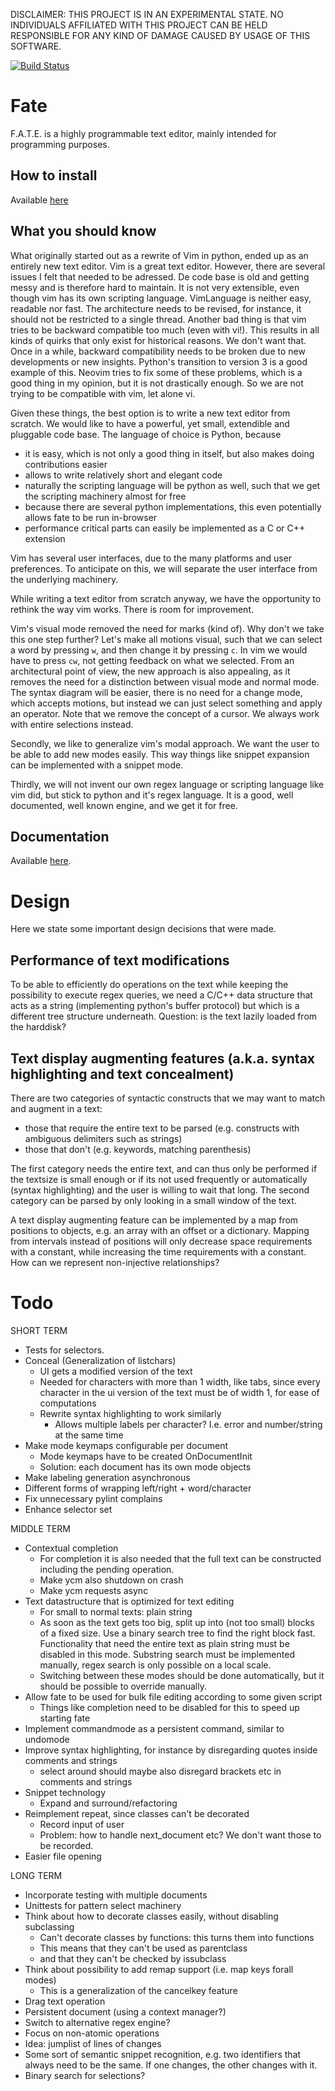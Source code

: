 DISCLAIMER:
THIS PROJECT IS IN AN EXPERIMENTAL STATE. NO INDIVIDUALS AFFILIATED WITH THIS PROJECT CAN BE
HELD RESPONSIBLE FOR ANY KIND OF DAMAGE CAUSED BY USAGE OF THIS SOFTWARE.

[![Build Status](https://travis-ci.org/Chiel92/fate.svg?branch=action-machinery-rewrite)](https://travis-ci.org/Chiel92/fate)

Fate
====
F.A.T.E. is a highly programmable text editor, mainly intended for programming purposes.

How to install
--------------
Available [here][fate-tui]

What you should know
--------------------
What originally started out as a rewrite of Vim in python, ended up as an entirely new text
editor.
Vim is a great text editor.
However, there are several issues I felt that needed to be adressed.
De code base is old and getting messy and is therefore hard to maintain.
It is not very extensible, even though vim has its own scripting language.
VimLanguage is neither easy, readable nor fast.
The architecture needs to be revised, for instance, it should not be restricted to a
single thread.
Another bad thing is that vim tries to be backward compatible too much (even with vi!).
This results in all kinds of quirks that only exist for historical reasons.
We don't want that. Once in a while, backward compatibility needs to be broken due to new
developments or new insights.
Python's transition to version 3 is a good example of this.
Neovim tries to fix some of these problems, which is a good thing in my opinion, but it is
not drastically enough.
So we are not trying to be compatible with vim, let alone vi.

Given these things, the best option is to write a new text editor from scratch.
We would like to have a powerful, yet small, extendible and pluggable code base.
The language of choice is Python, because

- it is easy, which is not only a good thing in itself, but also makes doing contributions easier
- allows to write relatively short and elegant code
- naturally the scripting language will be python as well, such that we get the scripting
  machinery almost for free
- because there are several python implementations, this even potentially allows fate to
  be run in-browser
- performance critical parts can easily be implemented as a C or C++ extension

Vim has several user interfaces, due to the many platforms and user preferences.  To
anticipate on this, we will separate the user interface from the underlying machinery.

While writing a text editor from scratch anyway, we have the opportunity to rethink the
way vim works.
There is room for improvement.

Vim's visual mode removed the need for marks (kind of).
Why don't we take this one step further?
Let's make all motions visual, such that we can select a word by pressing `w`, and then
change it by pressing `c`.
In vim we would have to press `cw`, not getting feedback on what we selected.
From an architectural point of view, the new approach is also appealing, as it removes the
need for a distinction between visual mode and normal mode.
The syntax diagram will be easier, there is no need for a change mode, which accepts motions,
but instead we can just select something and apply an operator.
Note that we remove the concept of a cursor.
We always work with entire selections instead.

Secondly, we like to generalize vim's modal approach.
We want the user to be able to add new modes easily.
This way things like snippet expansion can be implemented with a snippet mode.

Thirdly, we will not invent our own regex language or scripting language like vim did, but
stick to python and it's regex language.
It is a good, well documented, well known engine, and we get it for free.


Documentation
-------------
Available [here][docs].

Design
======
Here we state some important design decisions that were made.

Performance of text modifications
---------------------------------
To be able to efficiently do operations on the text while keeping the possibility to
execute regex queries, we need a C/C++ data structure that acts as a string (implementing
python's buffer protocol) but which is a different tree structure underneath.
Question: is the text lazily loaded from the harddisk?

Text display augmenting features (a.k.a. syntax highlighting and text concealment)
----------------------------------------------------------------------------------
There are two categories of syntactic constructs that we may want to match and augment in a text:
- those that require the entire text to be parsed (e.g. constructs with ambiguous
  delimiters such as strings)
- those that don't (e.g. keywords, matching parenthesis)

The first category needs the entire text, and can thus only be performed if the textsize is
small enough or if its not used frequently or automatically (syntax highlighting) and the
user is willing to wait that long.
The second category can be parsed by only looking in a small window of the text.

A text display augmenting feature can be implemented by a map from positions to objects,
e.g. an array with an offset or a dictionary. Mapping from intervals instead of positions
will only decrease space requirements with a constant, while increasing the time
requirements with a constant.
How can we represent non-injective relationships?

Todo
====
SHORT TERM
- Tests for selectors.
- Conceal (Generalization of listchars)
  - UI gets a modified version of the text
  - Needed for characters with more than 1 width, like tabs, since every character in the
    ui version of the text must be of width 1, for ease of computations
  - Rewrite syntax highlighting to work similarly
    - Allows multiple labels per character? I.e. error and number/string at the same time
- Make mode keymaps configurable per document
  - Mode keymaps have to be created OnDocumentInit
  - Solution: each document has its own mode objects
- Make labeling generation asynchronous
- Different forms of wrapping left/right + word/character
- Fix unnecessary pylint complains
- Enhance selector set

MIDDLE TERM
- Contextual completion
  - For completion it is also needed that the full text can be constructed including the
    pending operation.
  - Make ycm also shutdown on crash
  - Make ycm requests async
- Text datastructure that is optimized for text editing
  - For small to normal texts: plain string
  - As soon as the text gets too big, split up into (not too small) blocks of a fixed size.
    Use a binary search tree to find the right block fast.
    Functionality that need the entire text as plain string must be disabled in this mode.
    Substring search must be implemented manually, regex search is only possible on a local
    scale.
  - Switching between these modes should be done automatically, but it should be possible to
    override manually.
- Allow fate to be used for bulk file editing according to some given script
  - Things like completion need to be disabled for this to speed up starting fate
- Implement commandmode as a persistent command, similar to undomode
- Improve syntax highlighting, for instance by disregarding quotes inside comments and strings
  - select around should maybe also disregard brackets etc in comments and strings
- Snippet technology
  - Expand and surround/refactoring
- Reimplement repeat, since classes can't be decorated
  - Record input of user
  - Problem: how to handle next_document etc? We don't want those to be recorded.
- Easier file opening

LONG TERM
- Incorporate testing with multiple documents
- Unittests for pattern select machinery
- Think about how to decorate classes easily, without disabling subclassing
  - Can't decorate classes by functions: this turns them into functions
  - This means that they can't be used as parentclass
  - and that they can't be checked by issubclass
- Think about possibility to add remap support (i.e. map keys forall modes)
  - This is a generalization of the cancelkey feature
- Drag text operation
- Persistent document (using a context manager?)
- Switch to alternative regex engine?
- Focus on non-atomic operations
- Idea: jumplist of lines of changes
- Some sort of semantic snippet recognition, e.g. two identifiers that always need to be the same.
  If one changes, the other changes with it.
- Binary search for selections?

[docs]: http://chiel92.github.io/fate/
[fate-tui]: http://github.com/Chiel92/fate-tui

